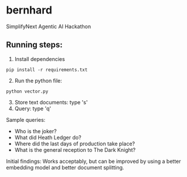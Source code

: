 # bernhard
SimplifyNext Agentic AI Hackathon

## Running steps:
1. Install dependencies
```
pip install -r requirements.txt
```
2. Run the python file:
```
python vector.py
```
3. Store text documents: type 's'
4. Query: type 'q'

Sample queries:
- Who is the joker?
- What did Heath Ledger do?
- Where did the last days of production take place?
- What is the general reception to The Dark Knight?

Initial findings: Works acceptably, but can be improved by using a better embedding model and better document splitting.